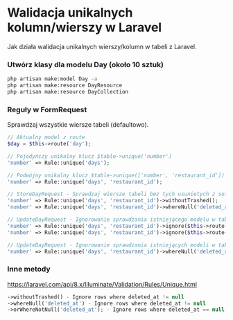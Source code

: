 # Walidacja unikalnych kolumn/wierszy w Laravel
Jak działa walidacja unikalnych wierszy/kolumn w tabeli z Laravel.

### Utwórz klasy dla modelu Day (około 10 sztuk)
```sh
php artisan make:model Day -a
php artisan make:resource DayResource
php artisan make:resource DayCollection
```

### Reguły w FormRequest
Sprawdzaj wszystkie wiersze tabeli (defaultowo).
```php
// Aktualny model z route
$day = $this->route('day');

// Pojedyńczy unikalny klucz $table->unique('number')
'number' => Rule::unique('days');

// Podwójny unikalny klucz $table->unique(['number', 'restaurant_id']) z referencją
'number' => Rule::unique('days', 'restaurant_id');

// StoreDayRequest - Sprawdzaj wiersze tabeli bez tych usunietych z softDelete
'number' => Rule::unique('days', 'restaurant_id')->withoutTrashed();
'number' => Rule::unique('days', 'restaurant_id')->whereNull('deleted_at');

// UpdateDayRequest - Ignorowanie sprawdzania istniejącego modelu w tabeli podczas aktualizacji
'number' => Rule::unique('days', 'restaurant_id')->ignore($this->route('day'))->withoutTrashed();
'number' => Rule::unique('days', 'restaurant_id')->ignore($this->route('day'))->whereNull('deleted_at');

// UpdateDayRequest - Ignorowanie sprawdzania istniejących modeli w tabeli podczas aktualizacji
'number' => Rule::unique('days', 'restaurant_id')->whereNull('deleted_at')->orWhereNotNull('deleted_at');
```

### Inne metody
https://laravel.com/api/8.x/Illuminate/Validation/Rules/Unique.html
```php
->withoutTrashed() - Ignore rows where deleted_at != null
->whereNull('deleted_at') - Ignore rows where deleted_at != null
->orWhereNotNull('deleted_at'); - Ignore rows where deleted_at == null
```
